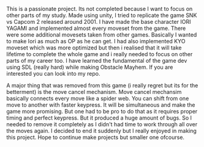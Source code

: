 This is a passionate project. Its not completed because I want to focus on other parts of my study. 
Made using unity, I tried to replicate the game SNK vs Capcom 2 released around 2001. 
I have made the base character IORI YAGAMI and implemented almost every moveset from the game.
There were some additional movesets taken from other games.
Basically I wanted to make Iori as much as OP as he can get.
I had also implemented KYO moveset which was more optimized but then i realised that it will take lifetime to complete the whole game and i really needed to focus on other parts of my career too.
I have learned the fundamental of the game dev using SDL (really hard) while making Obstacle Mayhem. If you are interested you can look into my repo.

A major thing that was removed from this game (i really regret but its for the betterment) is the move cancel mechanism.
Move cancel mechansim basically connects every move like a spider web. You can shift from one move to another with faster keypress. It will be simultaneous and make the game more promising. But one had to be pro to do that
as it requires proper timing and perfect keypress.
But it produced a huge amount of bugs. So I needed to remove it completely as I didn't had time to work through all over the moves again.
I decided to end it suddenly but I really enjoyed in making this project.
Hope to continue make projects but smaller one ofcourse.
